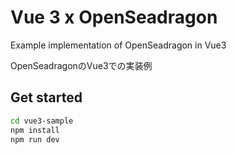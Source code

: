 # Vue 3 x OpenSeadragon

Example implementation of OpenSeadragon in Vue3

OpenSeadragonのVue3での実装例

## Get started

```sh
cd vue3-sample
npm install
npm run dev
```